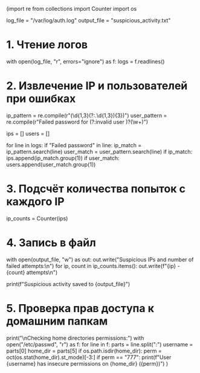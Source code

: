 (import re
from collections import Counter
import os

log_file = "/var/log/auth.log"
output_file = "suspicious_activity.txt"

# 1. Чтение логов
with open(log_file, "r", errors="ignore") as f:
    logs = f.readlines()

# 2. Извлечение IP и пользователей при ошибках
ip_pattern = re.compile(r"(\d{1,3}(?:\.\d{1,3}){3})")
user_pattern = re.compile(r"Failed password for (?:invalid user )?(\w+)")

ips = []
users = []

for line in logs:
    if "Failed password" in line:
        ip_match = ip_pattern.search(line)
        user_match = user_pattern.search(line)
        if ip_match:
            ips.append(ip_match.group(1))
        if user_match:
            users.append(user_match.group(1))

# 3. Подсчёт количества попыток с каждого IP
ip_counts = Counter(ips)

# 4. Запись в файл
with open(output_file, "w") as out:
    out.write("Suspicious IPs and number of failed attempts:\n")
    for ip, count in ip_counts.items():
        out.write(f"{ip} - {count} attempts\n")

print(f"Suspicious activity saved to {output_file}")

# 5. Проверка прав доступа к домашним папкам
print("\nChecking home directories permissions:")
with open("/etc/passwd", "r") as f:
    for line in f:
        parts = line.split(":")
        username = parts[0]
        home_dir = parts[5]
        if os.path.isdir(home_dir):
            perm = oct(os.stat(home_dir).st_mode)[-3:]
            if perm == "777":
                print(f"User {username} has insecure permissions on {home_dir} ({perm})")
)
